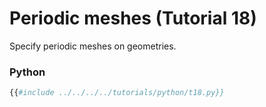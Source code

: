 # Periodic meshes (Tutorial 18)

Specify periodic meshes on geometries.

### Python
```python
{{#include ../../../../tutorials/python/t18.py}}
```

